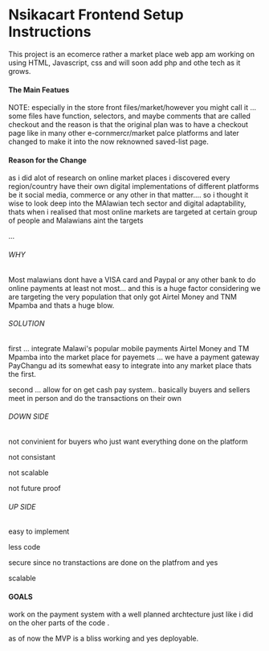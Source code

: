 # Nsikacart Frontend Setup Instructions

This project is an ecomerce rather a market place web app am working on using HTML, Javascript, css and will soon add php and othe tech as it grows.

#### The Main Featues

NOTE: especially in the store front files/market/however you might call it ... some files have function, selectors, and maybe comments that are called checkout and the reason is that the original plan was to have a checkout page like in many other e-cornmercr/market palce platforms and later changed to make it into the now reknowned saved-list page.

#### Reason for the Change

as i did alot of research on online market places i discovered every region/country have their own digital implementations of different platforms be it social media, commerce or any other in that matter.... so i thought it wise to look deep into the MAlawian tech sector and digital adaptability, thats when i realised that most online markets are targeted at certain group of people and Malawians aint the targets 

...

###### WHY

Most malawians dont have a VISA card and Paypal or any other bank to do online payments at least not most... and this is a huge factor considering we are targeting the very population that only got Airtel Money and TNM Mpamba and thats a huge blow.

###### SOLUTION

first ... integrate Malawi's popular mobile payments Airtel Money and TM Mpamba into the market place for payemets ... we have a payment gateway PayChangu ad its somewhat easy to integrate into any market place thats the first.

second ... allow for on get cash pay system.. basically buyers and sellers meet in person and do the transactions on their own

###### DOWN SIDE

not convinient for buyers who just want everything done on the platform

not consistant

not scalable 

not future proof

###### UP SIDE

easy to implement

less code

secure since no transtactions are done on the platfrom and yes

scalable


#### GOALS

work on the payment system with a well planned archtecture just like  i did on the oher parts of the code .

as of now the MVP is a bliss working and yes deployable.
